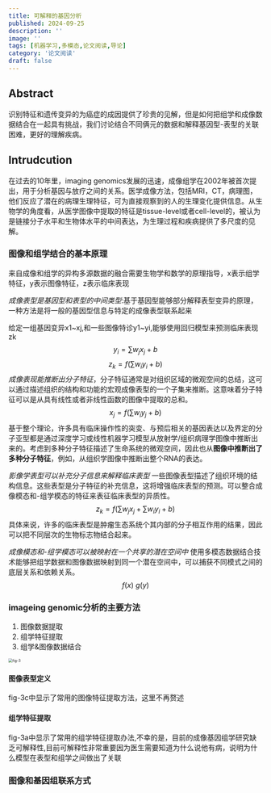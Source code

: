 ```yaml
---
title: 可解释的基因分析 
published: 2024-09-25
description: ''
image: ''
tags: [机器学习,多模态,论文阅读,导论]
category: '论文阅读'
draft: false 
---
```


## Abstract
识别特征和遗传变异的为癌症的成因提供了珍贵的见解，但是如何把组学和成像数据结合在一起具有挑战，我们讨论结合不同俩元的数据和解释基因型-表型的关联困难，更好的理解疾病。

## Intrudcution
在过去的10年里，imaging genomics发展的迅速，成像组学在2002年被首次提出，用于分析基因与放疗之间的关系。医学成像方法，包括MRI，CT，病理图，他们反应了潜在的病理生理特征，可为直接观察到的人的生理变化提供信息。从生物学的角度看，从医学图像中提取的特征是tissue-level或者cell-level的，被认为是链接分子水平和生物体水平的中间表达，为生理过程和疾病提供了多尺度的见解。

### 图像和组学结合的基本原理
来自成像和组学的异构多源数据的融合需要生物学和数学的原理指导，x表示组学特征，y表示图像特征，z表示临床表现

*成像表型是基因型和表型的中间类型*:基于基因型能够部分解释表型变异的原理，一种方法是将一般的基因型信息与特定的成像表型联系起来

给定一组基因变异x1~xj,和一些图像特诊y1~yi,能够使用回归模型来预测临床表现zk
$$
y_i=\sum{w_jx_j+b}
$$
$$
z_k=f(\sum{w_iy_i+b})
$$
*成像表现能推断出分子特征*，分子特征通常是对组织区域的微观空间的总结，这可以通过描述组织的结构和功能的宏观成像表型的一个子集来推断。这意味着分子特征可以是从具有线性或者非线性函数的图像中提取的总和。
$$
x_j=f(\sum{w_iy_j+b})
$$
基于整个理论，许多具有临床操作性的突变、与预后相关的基因表达以及界定的分子亚型都是通过深度学习或线性机器学习模型从放射学/组织病理学图像中推断出来的。考虑到多种分子特征描述了生命系统的微观空间，因此也从**图像中推断出了多种分子特征**，例如，从组织学图像中推断出整个RNA的表达。

*影像学表型可以补充分子信息来解释临床表型* 一些图像表型描述了组织环境的结构信息。这些表型是分子特征的补充信息，这将增强临床表型的预测。可以整合成像模态和-组学模态的特征来表征临床表型的异质性。
$$
z_k=f(\sum{w_jx_j}+\sum{w_iy_i}+b)
$$
具体来说，许多的临床表型是肿瘤生态系统个其内部的分子相互作用的结果，因此可以把不同层次的生物标志物结合起来。

*成像模态和-组学模态可以被映射在一个共享的潜在空间中* 使用多模态数据结合技术能够把组学数据和图像数据映射到同一个潜在空间中，可以捕获不同模式之间的底层关系和依赖关系。
$$
f(x)~g(y)  
$$

### imageing genomic分析的主要方法
1. 图像数据提取
2. 组学特征提取
3. 组学&图像数据结合

<img src="https://picture-bed-1325530970.cos.ap-nanjing.myqcloud.com/image-20240925193432278.png" alt="fig-3" style="zoom:50%;" />

#### 图像表型定义
fig-3c中显示了常用的图像特征提取方法，这里不再赘述

#### 组学特征提取
fig-3a中显示了常用的组学特征提取办法,不幸的是，目前的成像基因组学研究缺乏可解释性,目前可解释性非常重要因为医生需要知道为什么说他有病，说明为什么模型在表型和组学之间做出了关联

### 图像和基因组联系方式